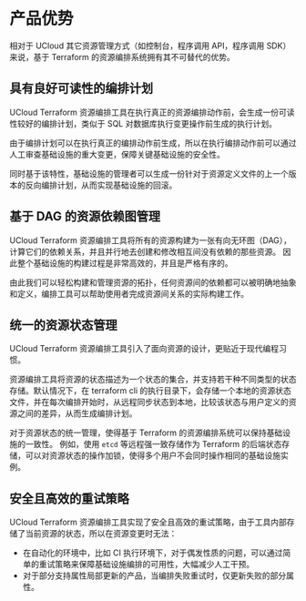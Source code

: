 

# 产品优势

相对于 UCloud 其它资源管理方式（如控制台，程序调用 API，程序调用 SDK）来说，基于 Terraform 的资源编排系统拥有其不可替代的优势。

## 具有良好可读性的编排计划

UCloud Terraform 资源编排工具在执行真正的资源编排动作前，会生成一份可读性较好的编排计划，类似于 SQL 对数据库执行变更操作前生成的执行计划。

由于编排计划可以在执行真正的编排动作前生成，所以在执行编排动作前可以通过人工审查基础设施的重大变更，保障关键基础设施的安全性。

同时基于该特性，基础设施的管理者可以生成一份针对于资源定义文件的上一个版本的反向编排计划，从而实现基础设施的回滚。

## 基于 DAG 的资源依赖图管理

UCloud Terraform 资源编排工具将所有的资源构建为一张有向无环图（DAG），计算它们的依赖关系，并且并行地去创建和修改相互间没有依赖的那些资源。
因此整个基础设施的构建过程是非常高效的，并且是严格有序的。

由此我们可以轻松构建和管理资源的拓扑，任何资源间的依赖都可以被明确地抽象和定义，编排工具可以帮助使用者完成资源间关系的实际构建工作。

## 统一的资源状态管理

UCloud Terraform 资源编排工具引入了面向资源的设计，更贴近于现代编程习惯。

资源编排工具将资源的状态描述为一个状态的集合，并支持若干种不同类型的状态存储。默认情况下，在 terraform cli 的执行目录下，会存储一个本地的资源状态文件，并在每次编排开始时，从远程同步状态到本地，比较该状态与用户定义的资源之间的差异，从而生成编排计划。

对于资源状态的统一管理，使得基于 Terraform 的资源编排系统可以保持基础设施的一致性。
例如，使用 `etcd` 等远程强一致存储作为 Terraform 的后端状态存储，可以对资源状态的操作加锁，使得多个用户不会同时操作相同的基础设施实例。

## 安全且高效的重试策略

UCloud Terraform 资源编排工具实现了安全且高效的重试策略，由于工具内部存储了当前资源的状态，所以在资源变更时无法：

- 在自动化的环境中，比如 CI 执行环境下，对于偶发性质的问题，可以通过简单的重试策略来保障基础设施编排的可用性，大幅减少人工干预。
- 对于部分支持属性局部更新的产品，当编排失败重试时，仅更新失败的部分属性。
